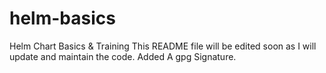 # helm-basics
Helm Chart Basics &amp; Training
This README file will be edited soon as I will update and maintain the code.
Added A gpg Signature.